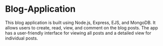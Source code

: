 # Blog-Application
This blog application is built using Node.js, Express, EJS, and MongoDB. It allows users to create, read, view, and comment on the blog posts. The app has a user-friendly interface for viewing all posts and a detailed view for individual posts.
